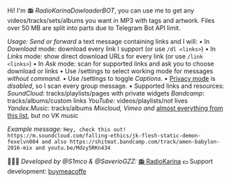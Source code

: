 Hi! I'm 📻 *RadioKarinaDowloaderBOT*, you can use me to get any  videos/tracks/sets/albums you want in MP3 with tags and artwork. Files over 50 MB are split into parts due to Telegram Bot API limit.

*Usage:*
_Send or forward_ a text message containing links and I will:
• In *Download* mode: download every link I support (or use `/dl <links>`)
• In *Links* mode: show direct download URLs for every link (or use `/link <links>`)
• In *Ask* mode: scan for supported links and ask you to choose download or links
• Use /settings to select working mode for messages *without command*.
• Use /settings to toggle *Captions*.
• [Privacy mode](https://core.telegram.org/bots#privacy-mode) is _disabled_, so I scan every group message.
• Supported links and resources:
*SoundCloud*: tracks/playlists/pages with private widgets
*Bandcamp*: tracks/albums/custom links
*YouTube*: videos/playlists/_not_ lives
*Yandex.Music*: tracks/albums
*Mixcloud, Vimeo and* [almost everything from this list](https://ytdl-org.github.io/youtube-dl/supportedsites.html), but no VK music

*Example message:*
`Hey, check this out! https://m.soundcloud.com/falling-ethics/jk-flesh-static-demon-fexelvn004 and also https://shitmat.bandcamp.com/track/amen-babylon-2016-mix and youtu.be/Mdzy5RKn434`

👨🏻‍💻 *Developed by @S1mco & @SaverioGZZ:*
[📻 RadioKarina](https://www.radiokarina.eu/public/radiokarina)
💵 Support development:
[buymeacoffe](https://buymeacoffee.com/radiokarina)
